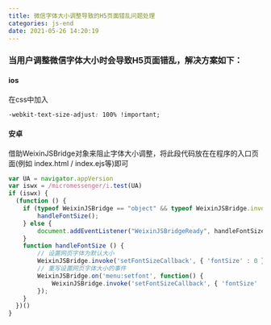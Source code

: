 ```yaml
---
title: 微信字体大小调整导致的H5页面错乱问题处理
categories: js-end
date: 2021-05-26 14:20:19
---
```


### 当用户调整微信字体大小时会导致H5页面错乱，解决方案如下：
#### ios
在css中加入
```css
-webkit-text-size-adjust: 100% !important;
```
#### 安卓
借助WeixinJSBridge对象来阻止字体大小调整，将此段代码放在在程序的入口页面(例如 index.html / index.ejs等)即可
```javascript
var UA = navigator.appVersion
var iswx = /micromessenger/i.test(UA)
if (iswx) {
  (function () {
    if (typeof WeixinJSBridge == "object" && typeof WeixinJSBridge.invoke == "function") {
        handleFontSize();
    } else {
        document.addEventListener("WeixinJSBridgeReady", handleFontSize, false);
    }
    function handleFontSize () {
        // 设置网页字体为默认大小
        WeixinJSBridge.invoke('setFontSizeCallback', { 'fontSize' : 0 });
        // 重写设置网页字体大小的事件
        WeixinJSBridge.on('menu:setfont', function() {
            WeixinJSBridge.invoke('setFontSizeCallback', { 'fontSize' : 0 });
        });
    }
  })()
}
```